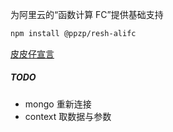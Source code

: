 为阿里云的“函数计算 FC”提供基础支持  
``` bash
npm install @ppzp/resh-alifc
```
[皮皮仔宣言](https://github.com/ppz-pro/declaration)

##### TODO
+ mongo 重新连接
+ context 取数据与参数